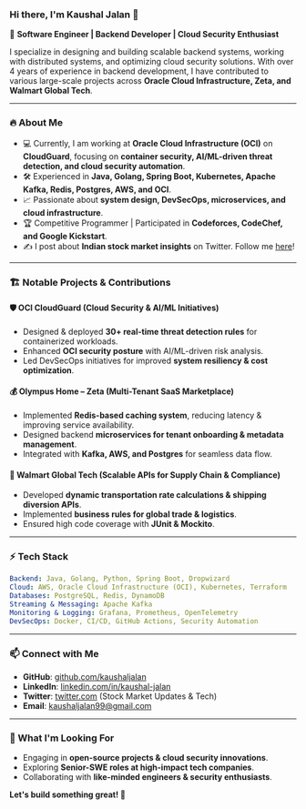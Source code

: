 ### Hi there, I'm Kaushal Jalan 👋

🚀 **Software Engineer | Backend Developer | Cloud Security Enthusiast**

I specialize in designing and building scalable backend systems, working with distributed systems, and optimizing cloud security solutions. With over 4 years of experience in backend development, I have contributed to various large-scale projects across **Oracle Cloud Infrastructure, Zeta, and Walmart Global Tech**.

---

### 🔥 About Me  
- 💻 Currently, I am working at **Oracle Cloud Infrastructure (OCI)** on **CloudGuard**, focusing on **container security, AI/ML-driven threat detection, and cloud security automation**.  
- 🛠️ Experienced in **Java, Golang, Spring Boot, Kubernetes, Apache Kafka, Redis, Postgres, AWS, and OCI**.  
- 📈 Passionate about **system design, DevSecOps, microservices, and cloud infrastructure**.  
- 🏆 Competitive Programmer | Participated in **Codeforces, CodeChef, and Google Kickstart**.  
- ✍️ I post about **Indian stock market insights** on Twitter. Follow me [here](https://twitter.com/)!

---

### 🏗️ Notable Projects & Contributions
#### 🛡️ **OCI CloudGuard (Cloud Security & AI/ML Initiatives)**
- Designed & deployed **30+ real-time threat detection rules** for containerized workloads.
- Enhanced **OCI security posture** with AI/ML-driven risk analysis.
- Led DevSecOps initiatives for improved **system resiliency & cost optimization**.

#### 💰 **Olympus Home – Zeta (Multi-Tenant SaaS Marketplace)**
- Implemented **Redis-based caching system**, reducing latency & improving service availability.
- Designed backend **microservices for tenant onboarding & metadata management**.
- Integrated with **Kafka, AWS, and Postgres** for seamless data flow.

#### 🚚 **Walmart Global Tech (Scalable APIs for Supply Chain & Compliance)**
- Developed **dynamic transportation rate calculations & shipping diversion APIs**.
- Implemented **business rules for global trade & logistics**.
- Ensured high code coverage with **JUnit & Mockito**.

---

### ⚡ Tech Stack
```yaml
Backend: Java, Golang, Python, Spring Boot, Dropwizard
Cloud: AWS, Oracle Cloud Infrastructure (OCI), Kubernetes, Terraform
Databases: PostgreSQL, Redis, DynamoDB
Streaming & Messaging: Apache Kafka
Monitoring & Logging: Grafana, Prometheus, OpenTelemetry
DevSecOps: Docker, CI/CD, GitHub Actions, Security Automation
```

---

### 📫 Connect with Me
- **GitHub**: [github.com/kaushaljalan](https://github.com/kaushaljalan)
- **LinkedIn**: [linkedin.com/in/kaushal-jalan](https://www.linkedin.com/in/kaushal-jalan/)
- **Twitter**: [twitter.com](https://twitter.com/) (Stock Market Updates & Tech)
- **Email**: kaushaljalan99@gmail.com

---

### 🎯 What I'm Looking For
- Engaging in **open-source projects & cloud security innovations**.
- Exploring **Senior-SWE roles at high-impact tech companies**.
- Collaborating with **like-minded engineers & security enthusiasts**.

**Let's build something great! 🚀**

